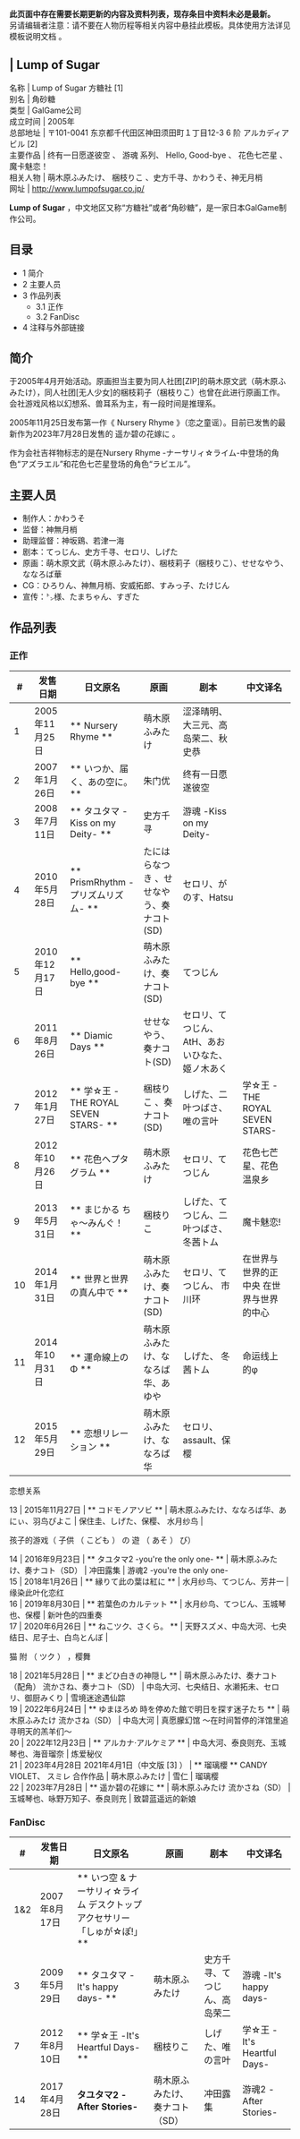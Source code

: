 **此页面中存在需要长期更新的内容及资料列表，现存条目中资料未必是最新。**  
另请编辑者注意：请不要在人物历程等相关内容中悬挂此模板。具体使用方法详见  模板说明文档  。

|  Lump of Sugar  
---  
名称  |  Lump of Sugar  方糖社  [1]   
别名  |  角砂糖   
类型  |  GalGame公司   
成立时间  |  2005年   
总部地址  |  〒101-0041 东京都千代田区神田须田町１丁目12-3 6 阶 アルカディアビル  [2]   
主要作品  |  终有一日愿遂彼空  、  游魂  系列、  Hello, Good-bye  、  花色七芒星  、  魔卡魅恋！   
相关人物  |  萌木原ふみたけ、  梱枝りこ  、史方千寻、かわうそ、神无月梢   
网址  |  http://www.lumpofsugar.co.jp/   
  
**Lump of Sugar** ，中文地区又称“方糖社”或者“角砂糖”，是一家日本GalGame制作公司。

##  目录

  * 1  简介 
  * 2  主要人员 
  * 3  作品列表 
    * 3.1  正作 
    * 3.2  FanDisc 
  * 4  注释与外部链接 

##  简介

于2005年4月开始活动。原画担当主要为同人社团[ZIP]的萌木原文武（萌木原ふみたけ），同人社团[无人少女]的梱枝莉子（梱枝りこ）也曾在此进行原画工作。会社游戏风格以幻想系、兽耳系为主，有一段时间是推理系。

2005年11月25日发布第一作《  Nursery Rhyme  》（恋之童谣）。目前已发售的最新作为2023年7月28日发售的  遥か碧の花嫁に  。

作为会社吉祥物标志的是在Nursery Rhyme -ナーサリィ☆ライム-中登场的角色“アズラエル”和花色七芒星登场的角色“ラビエル”。

##  主要人员

  * 制作人：かわうそ 
  * 监督：神無月梢 
  * 助理监督：神坂鶏、若津一海 
  * 剧本：てっじん、史方千寻、セロリ、しげた 
  * 原画：萌木原文武（萌木原ふみたけ）、梱枝莉子（梱枝りこ）、せせなやう、ななろば華 
  * CG：ひろりん、神無月梢、安威拓郎、すみっ子、たけじん 
  * 宣传：㌧様、たまちゃん、すぎた 

##  作品列表

###  正作

|  #  |  发售日期  |  日文原名  |  原画  |  剧本  |  中文译名   
---|---|---|---|---|---  
1  |  2005年11月25日  |  ** Nursery Rhyme  ** |  萌木原ふみたけ  |  涩泽晴明、大三元、高岛荣二、秋史恭  |   
2  |  2007年1月26日  |  ** いつか、届く、あの空に。  ** |  朱门优  |  终有一日愿遂彼空   
3  |  2008年7月11日  |  ** タユタマ -Kiss on my Deity-  ** |  史方千寻  |  游魂 -Kiss on my Deity-   
4  |  2010年5月28日  |  ** PrismRhythm -プリズムリズム-  ** |  たにはらなつき  、せせなやう、奏ナコト(SD)  |  セロリ、がのす、Hatsu  |   
5  |  2010年12月17日  |  ** Hello,good-bye  ** |  萌木原ふみたけ、奏ナコト(SD)  |  てつじん  |   
6  |  2011年8月26日  |  ** Diamic Days  ** |  せせなやう、奏ナコト(SD)  |  セロリ、てつじん、AtH、あおいひなた、姬ノ木あく  |   
7  |  2012年1月27日  |  ** 学☆王 -THE ROYAL SEVEN STARS-  ** |  梱枝りこ  、奏ナコト(SD)  |  しげた、二叶つばさ、唯の言叶  |  学☆王 -THE ROYAL SEVEN STARS-   
8  |  2012年10月26日  |  ** 花色ヘプタグラム  ** |  萌木原ふみたけ  |  セロリ、てつじん  |  花色七芒星、花色温泉乡   
9  |  2013年5月31日  |  ** まじかる ちゃ～みんぐ！  ** |  梱枝りこ  |  しげた、てつじん、二叶つばさ、冬茜トム  |  魔卡魅恋!   
10  |  2014年1月31日  |  ** 世界と世界の真ん中で  ** |  萌木原ふみたけ、奏ナコト(SD)  |  セロリ、てつじん、  市川环  |  在世界与世界的正中央  在世界与世界的中心   
11  |  2014年10月31日  |  ** 運命線上のΦ  ** |  萌木原ふみたけ、ななろば华、あゆや  |  しげた、  冬茜トム  |  命运线上的φ   
12  |  2015年5月29日  |  ** 恋想リレーション  ** |  萌木原ふみたけ、ななろば华  |  セロリ、assault、保樱  | 

恋想关系  
  
13  |  2015年11月27日  |  ** コドモノアソビ  ** |  萌木原ふみたけ、ななろば华、あにぃ、羽鸟ぴよこ  |  保住圭、しげた、保樱、  水月纱鸟  | 

孩子的游戏（  子供  （  こども  ）  の  遊  （  あそ  ）  び）  
  
14  |  2016年9月23日  |  ** タユタマ2 -you're the only one-  ** |  萌木原ふみたけ、奏ナコト（SD）  |  冲田露集  |  游魂2 -you're the only one-   
15  |  2018年1月26日  |  ** 縁りて此の葉は紅に  ** |  水月纱鸟、てつじん、芳井一  |  缘染此叶化恋红   
16  |  2019年8月30日  |  ** 若葉色のカルテット  ** |  水月纱鸟、てつじん、玉城琴也、保樱  |  新叶色的四重奏   
17  |  2020年6月26日  |  ** ねこツク、さくら。  ** |  天野スズメ、中岛大河、七央结日、尼子士、白鸟とんぼ  | 

猫  附  （  ツク  ）  ，樱舞  
  
18  |  2021年5月28日  |  ** まどひ白きの神隠し  ** |  萌木原ふみたけ、奏ナコト（配角）  流かさね、奏ナコト（SD）  |  中岛大河、七央结日、水濑拓未、セロリ、御厨みくり  |  雪境迷途遇仙踪   
19  |  2022年6月24日  |  ** ゆまほろめ  時を停めた館で明日を探す迷子たち  ** |  萌木原ふみたけ  流かさね（SD）  |  中岛大河  |  真愿朦幻馆  ～在时间暂停的洋馆里追寻明天的羔羊们～   
20  |  2022年12月23日  |  ** アルカナ·アルケミア  ** |  中岛大河、泰良则充、玉城琴也、海音瑠奈  |  炼爱秘仪   
21  |  2023年4月28日  2021年4月1日（中文版  [3]  ）  |  ** 瑠璃櫻  ** CANDY VIOLET、  スミレ  合作作品  |  萌木原ふみたけ  |  雪仁  |  瑠璃樱   
22  |  2023年7月28日  |  ** 遥か碧の花嫁に  ** |  萌木原ふみたけ  流かさね（SD）  |  玉城琴也、咏野万知子、泰良则充  |  致碧蓝遥远的新娘   
  
###  FanDisc

|  #  |  发售日期  |  日文原名  |  原画  |  剧本  |  中文译名   
---|---|---|---|---|---  
1&2  |  2007年8月17日  |  ** いつ空  & ナーサリィ☆ライム  デスクトップアクセサリー「しゅが☆ぽ!」  ** |  |  |   
3  |  2009年5月29日  |  ** タユタマ -It's happy days-  ** |  萌木原ふみたけ  |  史方千寻、てつじん、高岛荣二  |  游魂 -It's happy days-   
7  |  2012年8月10日  |  ** 学☆王 -It's Heartful Days-  ** |  梱枝りこ  |  しげた、唯の言叶  |  学☆王 -It's Heartful Days-   
14  |  2017年4月28日  |  **タユタマ2 -After Stories-** |  萌木原ふみたけ、奏ナコト（SD）  |  冲田露集  |  游魂2 -After Stories-   
  